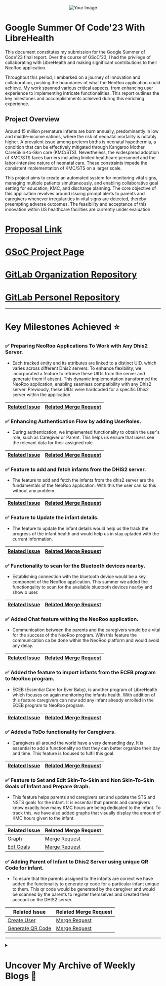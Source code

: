 <p align="center">
  <img src="https://drive.google.com/uc?export=view&id=1DFOupqyidN_zv20pintUAV1y1FLW-LqD" alt="Your Image" />
</p>

# Google Summer Of Code'23 With LibreHealth
This document constitutes my submission for the Google Summer of Code'23 final report. Over the course of GSoC'23, I had the privilege of collaborating with LibreHealth and making significant contributions to their NeoRoo application.

Throughout this period, I embarked on a journey of innovation and collaboration, pushing the boundaries of what the NeoRoo application could achieve. My work spanned various critical aspects, from enhancing user experience to implementing intricate functionalities. This report outlines the key milestones and accomplishments achieved during this enriching experience.

## Project Overview
Around 15 million premature infants are born annually, predominantly in low and middle-income nations, where the risk of neonatal mortality is notably higher. A prevalent issue among preterm births is neonatal hypothermia, a condition that can be effectively mitigated through Kangaroo Mother Care/Skin-to-Skin care (KMC/STS). Nevertheless, the widespread adoption of KMC/STS faces barriers including limited healthcare personnel and the labor-intensive nature of neonatal care. These constraints impede the consistent implementation of KMC/STS on a larger scale.

This project aims to create an automated system for monitoring vital signs, managing multiple patients simultaneously, and enabling collaborative goal setting for education, KMC, and discharge planning. The core objective of this application revolves around issuing prompt alerts to parents and caregivers whenever irregularities in vital signs are detected, thereby preempting adverse outcomes. The feasibility and acceptance of this innovation within US healthcare facilities are currently under evaluation.

# [Proposal Link](https://docs.google.com/document/d/1q9DTqlZz-uUOLluArAkdCrcy4aYDVFAjvMgzSmtjT50/edit?usp=sharing)
# [GSoC Project Page](https://summerofcode.withgoogle.com/programs/2023/projects/QKyiu6a7)
# [GitLab Organization Repository](https://gitlab.com/librehealth/incubating-projects/mhbs/lh-mhbs-neoroo)
# [GitLab Personel Repository](https://gitlab.com/Mehul-Kumar-27/lh-mhbs-neoroo)

***

# Key Milestones Achieved ⭐

### ✅ Preparing NeoRoo Applications To Work with Any Dhis2 Server.
- Each tracked entity and its attributes are linked to a distinct UID, which varies across different Dhis2 servers. To enhance flexibility, we incorporated a feature to retrieve these UIDs from the server and generate them if absent. This dynamic implementation transformed the NeoRoo application, enabling seamless compatibility with any Dhis2 server. Previously, these UIDs were hardcoded for a specific Dhis2 server within the application.
  
<div align="center">

| [Related Issue](https://gitlab.com/librehealth/incubating-projects/mhbs/lh-mhbs-neoroo/-/issues/38)         | [Related Merge Request](https://gitlab.com/librehealth/incubating-projects/mhbs/lh-mhbs-neoroo/-/merge_requests/40) |
|-----------------------|-----------------------|

</div>

### ✅ Enhancing Authentication Flow  by adding UserRoles.
- During authentication, we implemented functionality to obtain the user's role, such as Caregiver or Parent. This helps us ensure that users see the relevant data for their assigned role.

<div align="center">

| [Related Issue](https://gitlab.com/librehealth/incubating-projects/mhbs/lh-mhbs-neoroo/-/issues/38)         | [Related Merge Request](https://gitlab.com/librehealth/incubating-projects/mhbs/lh-mhbs-neoroo/-/merge_requests/40) |
|-----------------------|-----------------------|

</div>

### ✅ Feature to add and fetch infants from the DHIS2 server.
- The feature to add and fetch the infants from the dhis2 server are the fundamentals of the NeoRoo application. With this the user can so this without any problem.
 
<div align="center">

| [Related Issue](https://gitlab.com/librehealth/incubating-projects/mhbs/lh-mhbs-neoroo/-/issues/47) | [Related Merge Request](https://gitlab.com/librehealth/incubating-projects/mhbs/lh-mhbs-neoroo/-/merge_requests/47) |
|-----------------------|-----------------------|

</div>

### ✅ Feature to Update the infant details.
- The feature to update the infant details would help us the track the progress of the infant health and would help us in stay uptaded with the current information.

<div align="center">

| [Related Issue](https://gitlab.com/librehealth/incubating-projects/mhbs/lh-mhbs-neoroo/-/issues/48) | [Related Merge Request](https://gitlab.com/librehealth/incubating-projects/mhbs/lh-mhbs-neoroo/-/merge_requests/48) |
|-----------------------|-----------------------|

</div>

### ✅ Functionality to scan for the Bluetooth devices nearby.
- Establishing connection with the bluetooth device would be a key component of the NeoRoo application. This summer we added the functionqality to scan for the available bluetooth devices nearby and show o user.

<div align="center">

| [Related Issue](https://gitlab.com/librehealth/incubating-projects/mhbs/lh-mhbs-neoroo/-/issues/49) | [Related Merge Request](https://gitlab.com/librehealth/incubating-projects/mhbs/lh-mhbs-neoroo/-/merge_requests/58) |
|-----------------------|-----------------------|

</div>

### ✅ Added Chat feature withing the NeoRoo application.
- Communication between the parents and the caregivers would be a vital for the success of the NeoRoo program. With this feature the communication ca be done within the NeoRoo platform and would avoid any delay.

<div align="center">

| [Related Issue](https://gitlab.com/librehealth/incubating-projects/mhbs/lh-mhbs-neoroo/-/issues/81) | [Related Merge Request](https://gitlab.com/librehealth/incubating-projects/mhbs/lh-mhbs-neoroo/-/merge_requests/68) |
|-----------------------|-----------------------|

</div>

### ✅ Added the feature to import infants from the ECEB program to NeoRoo program.
- ECEB (Essential Care for Ever Baby),  is another program of LibreHealth which focuses on again monitoring the infants health. With addition of this feature caregivers can now add any infant already enrolled in the ECEB program to NeoRoo program.

<div align="center">

| [Related Issue](https://gitlab.com/librehealth/incubating-projects/mhbs/lh-mhbs-neoroo/-/issues/83) | [Related Merge Request](https://gitlab.com/librehealth/incubating-projects/mhbs/lh-mhbs-neoroo/-/merge_requests/54) |
|-----------------------|-----------------------|

</div>

### ✅ Added a ToDo functionality for Caregivers.
- Caregivers all around the world have a very demanding day. It is essential to add a functionality so that they can better organize their day and time. This feature is focused to fulfil this goal.

<div align="center">

| [Related Issue](https://gitlab.com/librehealth/incubating-projects/mhbs/lh-mhbs-neoroo/-/issues/89) | [Related Merge Request](https://gitlab.com/librehealth/incubating-projects/mhbs/lh-mhbs-neoroo/-/merge_requests/61) |
|-----------------------|-----------------------|

</div>

### ✅ Feature to Set and Edit Skin-To-Skin and Non Skin-To-Skin Goals of Infant and Prepare Graph.
- This feature helps parents and caregivers set and update the STS and NSTS goals for the infant. It is essential that parents and caregivers know exactly how many KMC hours are being dedicated to the infant. To track this, we have also added graphs that visually display the amount of KMC hours given to the infant.

<div align="center">

| Related Issue         | Related Merge Request |
|-----------------------|-----------------------|
| [Graph](https://gitlab.com/librehealth/incubating-projects/mhbs/lh-mhbs-neoroo/-/issues/90)               | [Merge Request](https://gitlab.com/librehealth/incubating-projects/mhbs/lh-mhbs-neoroo/-/merge_requests/62)                  |
| [Edt Goals](https://gitlab.com/librehealth/incubating-projects/mhbs/lh-mhbs-neoroo/-/issues/91)               | [Merge Request](https://gitlab.com/librehealth/incubating-projects/mhbs/lh-mhbs-neoroo/-/merge_requests/65)                  |

</div>

### ✅ Adding Parent of Infant to Dhis2 Server using unique QR Code for infant.
- To esure that the parents assigned to the infants are correct we have added the functonality to generate qr code for a particular infant unique to them. This qr code would be generated by the caregiver and would be scanned by the parents to register themselves and created their account on the DHIS2 server.

<div align="center">

| Related Issue         | Related Merge Request |
|-----------------------|-----------------------|
| [Create User](https://gitlab.com/librehealth/incubating-projects/mhbs/lh-mhbs-neoroo/-/issues/92)               | [Merge Request](https://gitlab.com/librehealth/incubating-projects/mhbs/lh-mhbs-neoroo/-/merge_requests/68)                  |
| [Generate QR Code](https://gitlab.com/librehealth/incubating-projects/mhbs/lh-mhbs-neoroo/-/issues/95)               | [Merge Request](https://gitlab.com/librehealth/incubating-projects/mhbs/lh-mhbs-neoroo/-/merge_requests/72)                  |

</div>

***

<details>
<summary><h1>Uncover My Archive of Weekly Blogs 📝</h1></summary>
<br>
  
- [Week 1](https://mehulkumar.hashnode.dev/week-1-gsoc23-with-librehealth)
  
- [Week 2](https://mehulkumar.hashnode.dev/week-2-gsoc23-with-librehealth)
  
- [Week 3](https://mehulkumar.hashnode.dev/week-3-gsoc23-with-librehealth)
  
- [Week 4](https://mehulkumar.hashnode.dev/week-4-gsoc23-with-librehealth)

- [Week 5](https://mehulkumar.hashnode.dev/week-5-gsoc23-with-librehealth)

- [Week 6](https://mehulkumar.hashnode.dev/week-6-gsoc23-with-librehealth)

- [Week 7](https://mehulkumar.hashnode.dev/week-7-gsoc23-with-librehealth)

- [Week 8](https://mehulkumar.hashnode.dev/week-8-gsoc23-with-librehealth)

- [Week 9](https://mehulkumar.hashnode.dev/week-9-gsoc23-with-librehealth)

- [Week 10](https://mehulkumar.hashnode.dev/week-10-gsoc23-with-librehealth)

- [Week 11](https://mehulkumar.hashnode.dev/week-11-gsoc23-with-librehealth)

- [Week 12](https://mehulkumar.hashnode.dev/week-12-gsoc23-with-librehealth)
  
</details>




